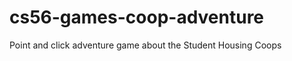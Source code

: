 cs56-games-coop-adventure
=========================

Point and click adventure game about the Student Housing Coops
